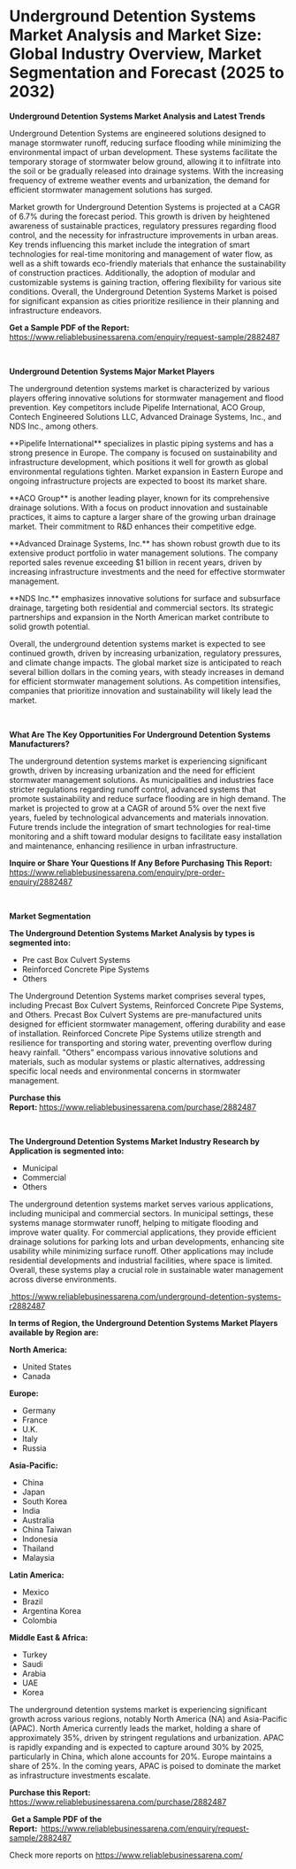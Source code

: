 <p><h1>Underground Detention Systems Market Analysis and Market Size: Global Industry Overview, Market Segmentation and Forecast (2025 to 2032)</h1></p><p><strong>Underground Detention Systems Market Analysis and Latest Trends</strong></p>
<p><p>Underground Detention Systems are engineered solutions designed to manage stormwater runoff, reducing surface flooding while minimizing the environmental impact of urban development. These systems facilitate the temporary storage of stormwater below ground, allowing it to infiltrate into the soil or be gradually released into drainage systems. With the increasing frequency of extreme weather events and urbanization, the demand for efficient stormwater management solutions has surged.</p><p>Market growth for Underground Detention Systems is projected at a CAGR of 6.7% during the forecast period. This growth is driven by heightened awareness of sustainable practices, regulatory pressures regarding flood control, and the necessity for infrastructure improvements in urban areas. Key trends influencing this market include the integration of smart technologies for real-time monitoring and management of water flow, as well as a shift towards eco-friendly materials that enhance the sustainability of construction practices. Additionally, the adoption of modular and customizable systems is gaining traction, offering flexibility for various site conditions. Overall, the Underground Detention Systems Market is poised for significant expansion as cities prioritize resilience in their planning and infrastructure endeavors.</p></p>
<p><strong>Get a Sample PDF of the Report:&nbsp;</strong> <a href="https://www.reliablebusinessarena.com/enquiry/request-sample/2882487?utm_campaign=1841&utm_medium=2&utm_source=Github&utm_content=ia&utm_term=13032025&utm_id=underground-detention-systems">https://www.reliablebusinessarena.com/enquiry/request-sample/2882487</a></p>
<p>&nbsp;</p>
<p><strong>Underground Detention Systems Major Market Players</strong></p>
<p><p>The underground detention systems market is characterized by various players offering innovative solutions for stormwater management and flood prevention. Key competitors include Pipelife International, ACO Group, Contech Engineered Solutions LLC, Advanced Drainage Systems, Inc., and NDS Inc., among others.</p><p>**Pipelife International** specializes in plastic piping systems and has a strong presence in Europe. The company is focused on sustainability and infrastructure development, which positions it well for growth as global environmental regulations tighten. Market expansion in Eastern Europe and ongoing infrastructure projects are expected to boost its market share.</p><p>**ACO Group** is another leading player, known for its comprehensive drainage solutions. With a focus on product innovation and sustainable practices, it aims to capture a larger share of the growing urban drainage market. Their commitment to R&D enhances their competitive edge.</p><p>**Advanced Drainage Systems, Inc.** has shown robust growth due to its extensive product portfolio in water management solutions. The company reported sales revenue exceeding $1 billion in recent years, driven by increasing infrastructure investments and the need for effective stormwater management.</p><p>**NDS Inc.** emphasizes innovative solutions for surface and subsurface drainage, targeting both residential and commercial sectors. Its strategic partnerships and expansion in the North American market contribute to solid growth potential.</p><p>Overall, the underground detention systems market is expected to see continued growth, driven by increasing urbanization, regulatory pressures, and climate change impacts. The global market size is anticipated to reach several billion dollars in the coming years, with steady increases in demand for efficient stormwater management solutions. As competition intensifies, companies that prioritize innovation and sustainability will likely lead the market.</p></p>
<p>&nbsp;</p>
<p><strong>What Are The Key Opportunities For Underground Detention Systems Manufacturers?</strong></p>
<p><p>The underground detention systems market is experiencing significant growth, driven by increasing urbanization and the need for efficient stormwater management solutions. As municipalities and industries face stricter regulations regarding runoff control, advanced systems that promote sustainability and reduce surface flooding are in high demand. The market is projected to grow at a CAGR of around 5% over the next five years, fueled by technological advancements and materials innovation. Future trends include the integration of smart technologies for real-time monitoring and a shift toward modular designs to facilitate easy installation and maintenance, enhancing resilience in urban infrastructure.</p></p>
<p><strong>Inquire or Share Your Questions If Any Before Purchasing This Report:</strong> <a href="https://www.reliablebusinessarena.com/enquiry/pre-order-enquiry/2882487?utm_campaign=1841&utm_medium=2&utm_source=Github&utm_content=ia&utm_term=13032025&utm_id=underground-detention-systems">https://www.reliablebusinessarena.com/enquiry/pre-order-enquiry/2882487</a></p>
<p>&nbsp;</p>
<p><strong>Market Segmentation</strong></p>
<p><strong>The Underground Detention Systems Market Analysis by types is segmented into:</strong></p>
<p><ul><li>Pre cast Box Culvert Systems</li><li>Reinforced Concrete Pipe Systems</li><li>Others</li></ul></p>
<p><p>The Underground Detention Systems market comprises several types, including Precast Box Culvert Systems, Reinforced Concrete Pipe Systems, and Others. Precast Box Culvert Systems are pre-manufactured units designed for efficient stormwater management, offering durability and ease of installation. Reinforced Concrete Pipe Systems utilize strength and resilience for transporting and storing water, preventing overflow during heavy rainfall. "Others" encompass various innovative solutions and materials, such as modular systems or plastic alternatives, addressing specific local needs and environmental concerns in stormwater management.</p></p>
<p><strong>Purchase this Report:&nbsp;</strong><a href="https://www.reliablebusinessarena.com/purchase/2882487?utm_campaign=1841&utm_medium=2&utm_source=Github&utm_content=ia&utm_term=13032025&utm_id=underground-detention-systems">https://www.reliablebusinessarena.com/purchase/2882487</a></p>
<p>&nbsp;</p>
<p><strong>The Underground Detention Systems Market Industry Research by Application is segmented into:</strong></p>
<p><ul><li>Municipal</li><li>Commercial</li><li>Others</li></ul></p>
<p><p>The underground detention systems market serves various applications, including municipal and commercial sectors. In municipal settings, these systems manage stormwater runoff, helping to mitigate flooding and improve water quality. For commercial applications, they provide efficient drainage solutions for parking lots and urban developments, enhancing site usability while minimizing surface runoff. Other applications may include residential developments and industrial facilities, where space is limited. Overall, these systems play a crucial role in sustainable water management across diverse environments.</p></p>
<p><a href="https://www.reliablebusinessarena.com/underground-detention-systems-r2882487?utm_campaign=1841&utm_medium=2&utm_source=Github&utm_content=ia&utm_term=13032025&utm_id=underground-detention-systems">&nbsp;https://www.reliablebusinessarena.com/underground-detention-systems-r2882487</a></p>
<p><strong>In terms of Region, the Underground Detention Systems Market Players available by Region are:</strong></p>
<p>
    <p> <strong> North America: </strong>
        <ul>
            <li>United States</li>
            <li>Canada</li>
        </ul>
        </p> 
    <p> <strong> Europe: </strong>
        <ul>
            <li>Germany</li>
            <li>France</li>
            <li>U.K.</li>
            <li>Italy</li>
            <li>Russia</li>
        </ul>
        </p> 
    <p> <strong> Asia-Pacific: </strong>
        <ul>
            <li>China</li>
            <li>Japan</li>
            <li>South Korea</li>
            <li>India</li>
            <li>Australia</li>
            <li>China Taiwan</li>
            <li>Indonesia</li>
            <li>Thailand</li>
            <li>Malaysia</li>
        </ul>
        </p> 
    <p> <strong> Latin America: </strong>
        <ul>
            <li>Mexico</li>
            <li>Brazil</li>
            <li>Argentina Korea</li>
            <li>Colombia</li>
        </ul>
        </p> 
    <p> <strong> Middle East & Africa: </strong>
        <ul>
            <li>Turkey</li>
            <li>Saudi</li>
            <li>Arabia</li>
            <li>UAE</li>
            <li>Korea</li>
        </ul>
    </p>
    </p>
<p><p>The underground detention systems market is experiencing significant growth across various regions, notably North America (NA) and Asia-Pacific (APAC). North America currently leads the market, holding a share of approximately 35%, driven by stringent regulations and urbanization. APAC is rapidly expanding and is expected to capture around 30% by 2025, particularly in China, which alone accounts for 20%. Europe maintains a share of 25%. In the coming years, APAC is poised to dominate the market as infrastructure investments escalate.</p></p>
<p><strong>Purchase this Report: </strong><a href="https://www.reliablebusinessarena.com/purchase/2882487?utm_campaign=1841&utm_medium=2&utm_source=Github&utm_content=ia&utm_term=13032025&utm_id=underground-detention-systems">https://www.reliablebusinessarena.com/purchase/2882487</a></p>
<p>&nbsp;<strong>Get a Sample PDF of the Report:&nbsp;&nbsp;</strong><a href="https://www.reliablebusinessarena.com/enquiry/request-sample/2882487?utm_campaign=1841&utm_medium=2&utm_source=Github&utm_content=ia&utm_term=13032025&utm_id=underground-detention-systems">https://www.reliablebusinessarena.com/enquiry/request-sample/2882487</a></p>
<p><strong></strong></p>
<p>Check more reports on <a href="https://www.reliablebusinessarena.com/?utm_campaign=1841&utm_medium=2&utm_source=Github&utm_content=ia&utm_term=13032025&utm_id=underground-detention-systems">https://www.reliablebusinessarena.com/</a></p>